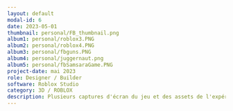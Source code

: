 ```yaml
---
layout: default
modal-id: 6
date: 2023-05-01
thumbnail: personal/FB_thumbnail.png
album1: personal/roblox3.PNG
album2: personal/roblox4.PNG
album3: personal/fbguns.PNG
album4: personal/juggernaut.png
album5: personal/fbSamsaraGame.PNG
project-date: mai 2023
role: Designer / Builder
software: Roblox Studio
category: 3D / ROBLOX
description: Plusieurs captures d'écran du jeu et des assets de l'expérience "SCP; Facility Breach" sur ROBLOX que j'ai modélisé et animé pour.
---
```

